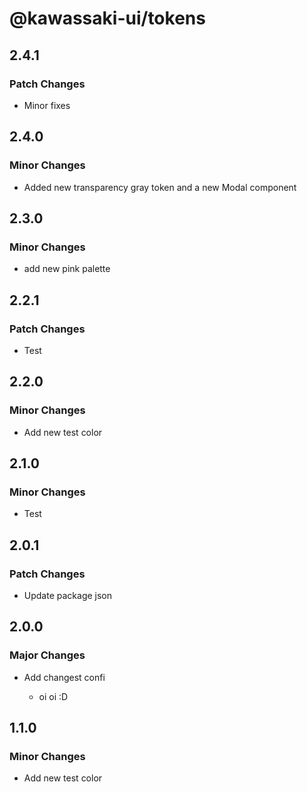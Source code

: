 # @kawassaki-ui/tokens

## 2.4.1

### Patch Changes

- Minor fixes

## 2.4.0

### Minor Changes

- Added new transparency gray token and a new Modal component

## 2.3.0

### Minor Changes

- add new pink palette

## 2.2.1

### Patch Changes

- Test

## 2.2.0

### Minor Changes

- Add new test color

## 2.1.0

### Minor Changes

- Test

## 2.0.1

### Patch Changes

- Update package json

## 2.0.0

### Major Changes

- Add changest confi

  - oi oi :D

## 1.1.0

### Minor Changes

- Add new test color
